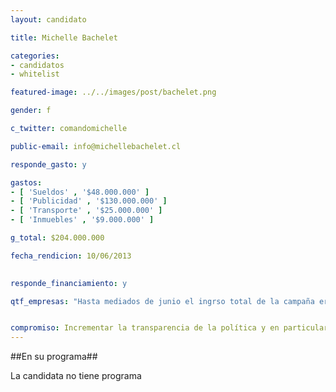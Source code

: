 ```yaml
---
layout: candidato

title: Michelle Bachelet

categories: 
- candidatos
- whitelist

featured-image: ../../images/post/bachelet.png

gender: f

c_twitter: comandomichelle

public-email: info@michellebachelet.cl

responde_gasto: y

gastos:
- [ 'Sueldos' , '$48.000.000' ]
- [ 'Publicidad' , '$130.000.000' ]
- [ 'Transporte' , '$25.000.000' ]
- [ 'Inmuebles' , '$9.000.000' ]

g_total: $204.000.000

fecha_rendicion: 10/06/2013

 
responde_financiamiento: y

qtf_empresas: "Hasta mediados de junio el ingrso total de la campaña eran 215 millones. De estos, entre 178 y 180 fueron proporcionados por el Partido Socialista. El resto se consiguió a través de cenas de recaudación y remates de distintas obras de artistas. 5 millones del total han venido de recaudación ciudadana que se hicieron en la campaña pasada". 


compromiso: Incrementar la transparencia de la política y en particular de las campañas, financiamiento y conflictos de interés.
---
```

##En su programa##

La candidata no tiene programa

